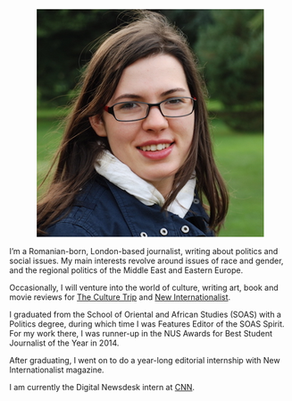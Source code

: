<center><img alt="Cristiana's Photo" src="/img/CristianaMoisescu.jpg"></center>

I’m a Romanian-born, London-based journalist, writing about politics and social
issues. My main interests revolve around issues of race and gender, and the
regional politics of the Middle East and Eastern Europe.

Occasionally, I will venture into the world of culture, writing art, book and
movie reviews for [The Culture Trip](http://theculturetrip.com) and
[New Internationalist](http://newint.org/contributors/cristiana-moisescu/).

I graduated from the School of Oriental and African Studies (SOAS) with a
Politics degree, during which time I was Features Editor of the SOAS Spirit.
For my work there, I was runner-up in the NUS Awards for Best Student
Journalist of the Year in 2014.

After graduating, I went on to do a year-long editorial internship with
New Internationalist magazine.

I am currently the Digital Newsdesk intern at [CNN](http://www.cnn.com/).
